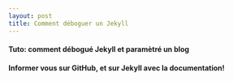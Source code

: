 ```yaml
---
layout: post
title: Comment déboguer un Jekyll
---
```


#### Tuto: comment débogué Jekyll et paramètré un blog
#### Informer vous sur GitHub, et sur Jekyll avec la documentation!
